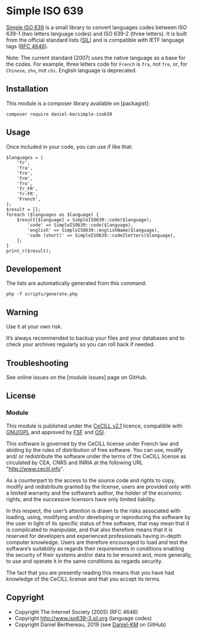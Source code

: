 Simple ISO 639
=============

[Simple ISO 639] is a small library to convert languages codes between ISO 639-1
(two letters language codes) and ISO 639-2 (three letters). It is built from the
official standard lists ([SIL]) and is compatible with IETF language tags
([RFC 4646]).

Note: The current standard (2007) uses the native language as a base for the
codes. For example, three letters code for `French` is `fra`, not `fre`, or, for
`Chinese`, `zho`, not `chi`. English language is deprecated.


Installation
------------

This module is a composer library available on [packagist]:

```
composer require daniel-km/simple-iso639
```


Usage
-----

Once included in your code, you can use if like that:

```
$languages = [
    'fr',
    'fra',
    'fre',
    'frm',
    'fro',
    'fr_FR',
    'fr-FR',
    'French',
];
$result = [];
foreach ($languages as $language) {
    $result[$language] = SimpleISO639::code($language);
        'code' => SimpleISO639::code($language),
        'english' => SimpleISO639::englishName($language),
        'code (short)' => SimpleISO639::code2letters($language),
    ];
}
print_r($result);

```


Developement
------------

The lists are automatically generated from this command:

```
php -f scripts/generate.php
```


Warning
-------

Use it at your own risk.

It’s always recommended to backup your files and your databases and to check
your archives regularly so you can roll back if needed.


Troubleshooting
---------------

See online issues on the [module issues] page on GitHub.


License
-------

### Module

This module is published under the [CeCILL v2.1] licence, compatible with
[GNU/GPL] and approved by [FSF] and [OSI].

This software is governed by the CeCILL license under French law and abiding by
the rules of distribution of free software. You can use, modify and/ or
redistribute the software under the terms of the CeCILL license as circulated by
CEA, CNRS and INRIA at the following URL "http://www.cecill.info".

As a counterpart to the access to the source code and rights to copy, modify and
redistribute granted by the license, users are provided only with a limited
warranty and the software’s author, the holder of the economic rights, and the
successive licensors have only limited liability.

In this respect, the user’s attention is drawn to the risks associated with
loading, using, modifying and/or developing or reproducing the software by the
user in light of its specific status of free software, that may mean that it is
complicated to manipulate, and that also therefore means that it is reserved for
developers and experienced professionals having in-depth computer knowledge.
Users are therefore encouraged to load and test the software’s suitability as
regards their requirements in conditions enabling the security of their systems
and/or data to be ensured and, more generally, to use and operate it in the same
conditions as regards security.

The fact that you are presently reading this means that you have had knowledge
of the CeCILL license and that you accept its terms.


Copyright
---------

* Copyright The Internet Society (2005) (RFC 4646)
* Copyright http://www.iso639-3.sil.org (language codes)
* Copyright Daniel Berthereau, 2019 (see [Daniel-KM] on GitHub)


[Simple ISO 639]: https://github.com/Daniel-KM/Simple-ISO-639
[SIL]: http://www.iso639-3.sil.org/
[RFC 4646]: https://tools.ietf.org/html/rfc4646
[issues]: https://github.com/Daniel-KM/Simple-ISO-639/issues
[CeCILL v2.1]: https://www.cecill.info/licences/Licence_CeCILL_V2.1-en.html
[GNU/GPL]: https://www.gnu.org/licenses/gpl-3.0.html
[FSF]: https://www.fsf.org
[OSI]: http://opensource.org
[Daniel-KM]: https://github.com/Daniel-KM "Daniel Berthereau"
